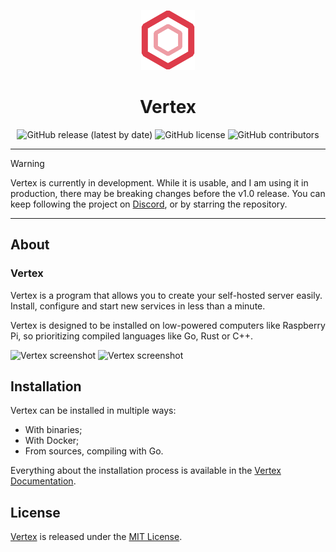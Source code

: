 <p align="center">
    <img height="96" src="https://github.com/vertex-center/vertex-design/raw/main/logos/transparent/vertex_logo_transparent.png" alt="Vertex logo" />
</p>
<h1 align="center">Vertex</h1>

<p align="center">
<img alt="GitHub release (latest by date)" src="https://img.shields.io/github/v/release/vertex-center/vertex?color=DE3C4B&labelColor=1E212B&style=for-the-badge">
<img alt="GitHub license" src="https://img.shields.io/github/license/vertex-center/vertex?color=DE3C4B&labelColor=1E212B&style=for-the-badge">
<img alt="GitHub contributors" src="https://img.shields.io/github/contributors/vertex-center/vertex?color=DE3C4B&labelColor=1E212B&style=for-the-badge">
</p>

---

> [!WARNING]
> Vertex is currently in development. While it is usable, and I am using it in production, there may be breaking changes before the v1.0 release. You can keep following the project on [Discord](https://discord.gg/tGZV6X6ZJh), or by starring the repository.

---

## About

### Vertex

Vertex is a program that allows you to create your self-hosted server easily. Install, configure and start new services in less than a minute.

Vertex is designed to be installed on low-powered computers like Raspberry Pi, so prioritizing compiled languages like Go, Rust or C++.

<img src="https://github.com/vertex-center/docs/assets/12123721/abbce3bc-01ef-4d86-b79e-0eefe57e08ce" alt="Vertex screenshot" />
<img src="https://github.com/vertex-center/docs/assets/12123721/f0cfe161-e015-4eee-86fc-ffffb9235d4e" alt="Vertex screenshot" />

## Installation

Vertex can be installed in multiple ways:
- With binaries;
- With Docker;
- From sources, compiling with Go.

Everything about the installation process is available in the [Vertex Documentation](https://docs.vertex.arra.cloud/).

## License

[Vertex](https://github.com/vertex-center/vertex) is released under the [MIT License](./LICENSE.md).
